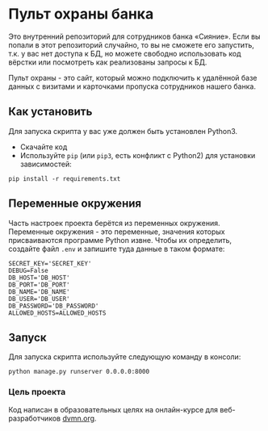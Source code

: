 # Пульт охраны банка

Это внутренний репозиторий для сотрудников банка «Сияние». Если вы попали в этот репозиторий случайно, то вы не сможете его запустить, т.к. у вас нет доступа к БД, но можете свободно использовать код вёрстки или посмотреть как реализованы запросы к БД.

Пульт охраны - это сайт, который можно подключить к удалённой базе данных с визитами и карточками пропуска сотрудников нашего банка.

## Как установить

Для запуска скрипта у вас уже должен быть установлен Python3.

- Скачайте код
- Используйте `pip` (или `pip3`, есть конфликт с Python2) для установки зависимостей: 

```
pip install -r requirements.txt
```

## Переменные окружения

Часть настроек проекта берётся из переменных окружения. Переменные окружения - это переменные, значения которых присваиваются программе Python извне. Чтобы их определить, создайте файл `.env` и запишите туда данные в таком формате:

```
SECRET_KEY='SECRET_KEY'
DEBUG=False
DB_HOST='DB_HOST'
DB_PORT='DB_PORT'
DB_NAME='DB_NAME'
DB_USER='DB_USER'
DB_PASSWORD='DB_PASSWORD'
ALLOWED_HOSTS=ALLOWED_HOSTS
```

## Запуск

Для запуска скрипта используйте следующую команду в консоли:

```
python manage.py runserver 0.0.0.0:8000
```

### Цель проекта

Код написан в образовательных целях на онлайн-курсе для веб-разработчиков [dvmn.org](https://dvmn.org/).